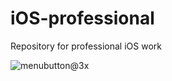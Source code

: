 # iOS-professional
Repository for professional iOS work

![menubutton@3x](https://user-images.githubusercontent.com/95411693/178004687-b4703ed4-8f29-4cdb-a2d8-d011e2e5338f.png)
